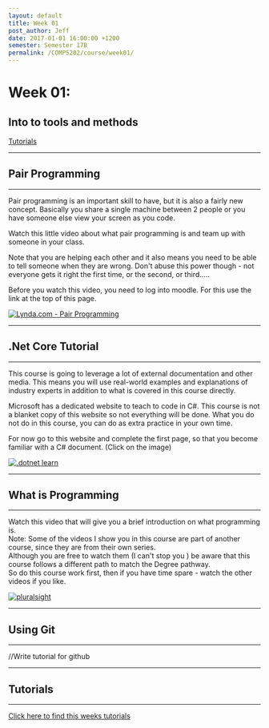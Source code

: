 ```yaml
---
layout: default
title: Week 01
post_author: Jeff
date: 2017-01-01 16:00:00 +1200
semester: Semester 17B
permalink: /COMP5202/course/week01/
---
```


# Week 01:
## Into to tools and methods

<a href="/course/week01/" class="btn btn-primary">Tutorials</a> 

---

## Pair Programming

---

Pair programming is an important skill to have, but it is also a fairly new concept. Basically you share a single machine between 2 people or you have someone else view your screen as you code.

Watch this little video about what pair programming is and team up with someone in your class.

Note that you are helping each other and it also means you need to be able to tell someone when they are wrong. Don't abuse this power though - not everyone gets it right the first time, or the second, or third.....

Before you watch this video, you need to log into moodle.
For this use the link at the top of this page.

[![Lynda.com - Pair Programming](/COMP5202/assets/images/Lynda-Pair-Programming.jpg)](https://www.lynda.com/Web-Design-tutorials/Web-Career-Clinic/432037-2.html)


---

## .Net Core Tutorial

---

This course is going to leverage a lot of external documentation and other media. This means you will use real-world examples and explanations of industry experts in addition to what is covered in this course directly.

Microsoft has a dedicated website to teach to code in C#. This course is not a blanket copy of this website so not everything will be done. What you do not do in this course, you can do as extra practice in your own time.

For now go to this website and complete the first page, so that you become familiar with a C# document. (Click on the image)

[![.dotnet learn](/COMP5202//assets/images/dotnet.png)](https://www.microsoft.com/net/tutorials/csharp/getting-started/hello-world)

---

## What is Programming

---

Watch this video that will give you a brief introduction on what programming is.  
Note: Some of the videos I show you in this course are part of another course, since they are from their own series.  
Although you are free to watch them (I can't stop you ) be aware that this course follows a different path to match the Degree pathway.  
So do this course work first, then if you have time spare - watch the other videos if you like.  

[![pluralsight](/COMP5202//assets/images/pluralsight.png)](https://www.lynda.com/Web-Design-tutorials/Web-Career-Clinic/432037-2.html)

---

## Using Git

---

//Write tutorial for github

---

## Tutorials

---

[Click here to find this weeks tutorials](/course/week01/tutorial)